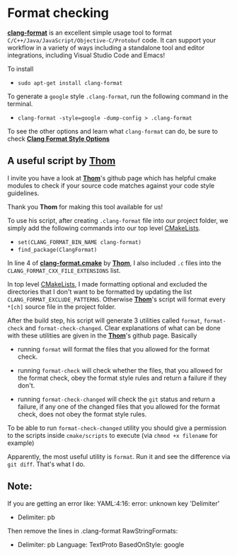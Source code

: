 # Format checking
[clang-format]: https://clang.llvm.org/docs/ClangFormat.html
**[clang-format]**  is an excellent simple usage tool to format `C/C++/Java/JavaScript/Objective-C/Protobuf` code. It can support your workflow in a variety of ways including a standalone tool and editor integrations, including Visual Studio Code and Emacs!

To install

* `sudo apt-get install clang-format`

To generate a `google` style `.clang-format`, run the following command in the terminal.

* `clang-format -style=google -dump-config > .clang-format`

To see the other options and learn what `clang-format` can do, be sure to check  **[Clang Format Style Options](https://clang.llvm.org/docs/ClangFormatStyleOptions.html)**

[Thom]: https://github.com/ttroy50/cmake-examples/tree/master/04-static-analysis/clang-format 

## A useful script by **[Thom]**
[CMakeLists]: CMakeLists.txt

I invite you have a look at **[Thom]**'s github page which has helpful cmake modules to check if your source code matches against your code style guidelines.

Thank you **Thom** for making this tool available for us!

To use his script, after creating `.clang-format` file into our project folder, we simply add the following commands into our top level [CMakeLists]. 

* `set(CLANG_FORMAT_BIN_NAME clang-format)` 
* `find_package(ClangFormat)`

In line 4 of **[clang-format.cmake](cmake/modules/clang-format.cmake)** by **[Thom]**, I also included `.c` files into the `CLANG_FORMAT_CXX_FILE_EXTENSIONS` list.

In top level [CMakeLists], I made formatting optional and excluded the directories that I don't want to be formatted by updating the list `CLANG_FORMAT_EXCLUDE_PATTERNS`. Otherwise **[Thom]**'s script will format every `*[ch]` source file in the project folder.

After the build step, his script will generate 3 utilities called `format`, `format-check` and `format-check-changed`.
Clear explanations of what can be done with these utilities are given in the **[Thom]**'s github page. Basically 

* running `format` will format the files that you allowed for the format check.

* running `format-check` will check whether the files, that you allowed for the format check, obey the format style rules and return a failure if they don't.

* running `format-check-changed` will check the `git` status and return a failure, if any one of the changed files that you allowed for the format check, does not obey the format style rules. 

To be able to run `format-check-changed` utility you should give a permission to the scripts inside `cmake/scripts` to execute (via `chmod +x filename` for example)

Apparently, the most useful utility is `format`. Run it and see the difference via `git diff`. That's what I do.

## Note: 
If you are getting an error like: 
YAML:4:16: error: unknown key 'Delimiter'                                       
  - Delimiter: pb 

Then remove the lines in .clang-format
RawStringFormats:
  - Delimiter: pb
    Language: TextProto
    BasedOnStyle: google
